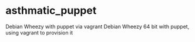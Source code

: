 # asthmatic_puppet
Debian Wheezy with puppet via vagrant
Debian Wheezy 64 bit with puppet, using vagrant to provision it
